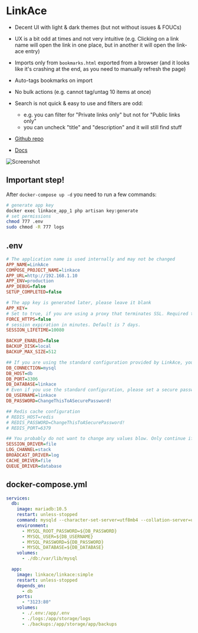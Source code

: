 # LinkAce
- Decent UI with light & dark themes (but not without issues & FOUCs)
- UX is a bit odd at times and not very intuitive (e.g. Clicking on a link name will open the link in one place, but in another it will open the link-ace entry)
- Imports only from `bookmarks.html` exported from a browser (and it looks like it's crashing at the end, as you need to manually refresh the page)
- Auto-tags bookmarks on import
- No bulk actions (e.g. cannot tag/untag 10 items at once)
- Search is not quick & easy to use and filters are odd:
  - e.g. you can filter for "Private links only" but not for "Public links only"
  - you can uncheck "title" and "description" and it will still find stuff

- [Github repo](https://github.com/Kovah/LinkAce/)
- [Docs](https://www.linkace.org/docs)

![Screenshot](linkace.png)

## Important step!
After `docker-compose up -d` you need to run a few commands:
```sh
# generate app key
docker exec linkace_app_1 php artisan key:generate
# set permissions
chmod 777 .env
sudo chmod -R 777 logs
```

## .env
```ini
# The application name is used internally and may not be changed
APP_NAME=LinkAce
COMPOSE_PROJECT_NAME=linkace
APP_URL=http://192.168.1.10
APP_ENV=production
APP_DEBUG=false
SETUP_COMPLETED=false

# The app key is generated later, please leave it blank
APP_KEY=
# Set to true, if you are using a proxy that terminates SSL. Required to get the correct URLs for LinkAce
FORCE_HTTPS=false
# session expiration in minutes. Default is 7 days.
SESSION_LIFETIME=10080

BACKUP_ENABLED=false
BACKUP_DISK=local
BACKUP_MAX_SIZE=512

## If you are using the standard configuration provided by LinkAce, you can leave all values except the password as they are. Docker will automatically create a linkace database and a corresponding user.
DB_CONNECTION=mysql
DB_HOST=db
DB_PORT=3306
DB_DATABASE=linkace
# Even if you use the standard configuration, please set a secure password here.
DB_USERNAME=linkace
DB_PASSWORD=ChangeThisToASecurePassword!

## Redis cache configuration
# REDIS_HOST=redis
# REDIS_PASSWORD=ChangeThisToASecurePassword!
# REDIS_PORT=6379

## You probably do not want to change any values blow. Only continue if you know what you are doing.
SESSION_DRIVER=file
LOG_CHANNEL=stack
BROADCAST_DRIVER=log
CACHE_DRIVER=file
QUEUE_DRIVER=database
```

## docker-compose.yml
```yml
services:
  db:
    image: mariadb:10.5
    restart: unless-stopped
    command: mysqld --character-set-server=utf8mb4 --collation-server=utf8mb4_bin
    environment:
      - MYSQL_ROOT_PASSWORD=${DB_PASSWORD}
      - MYSQL_USER=${DB_USERNAME}
      - MYSQL_PASSWORD=${DB_PASSWORD}
      - MYSQL_DATABASE=${DB_DATABASE}
    volumes:
      - ./db:/var/lib/mysql

  app:
    image: linkace/linkace:simple
    restart: unless-stopped
    depends_on:
      - db
    ports:
      - "3123:80"
    volumes:
      - ./.env:/app/.env
      - ./logs:/app/storage/logs
      - ./backups:/app/storage/app/backups
```
